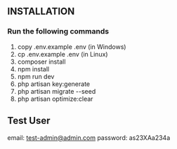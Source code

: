 ## INSTALLATION
### Run the following commands

1. copy .env.example .env (in Windows)
2. cp .env.example .env (in Linux)
3. composer install
4. npm install
5. npm run dev
6. php artisan key:generate
7. php artisan migrate --seed
8. php artisan optimize:clear

## Test User
email: test-admin@admin.com
password: as23XAa234a